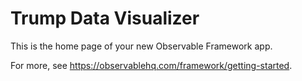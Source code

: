 # Trump Data Visualizer

This is the home page of your new Observable Framework app.

For more, see <https://observablehq.com/framework/getting-started>.

